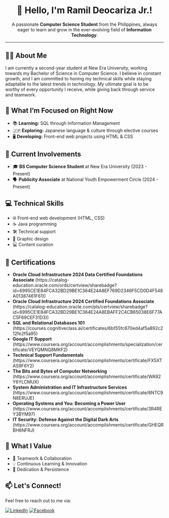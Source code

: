 <h1 align="center"> 👋 Hello, I'm Ramil Deocariza Jr.! </h1>

<p align="center">
  A passionate <b>Computer Science Student</b> from the Philippines, always eager to learn and grow in the ever-evolving field of <b>Information Technology</b>.
</p>

---

<h2> 👨‍💻 About Me </h2>
<p> 
  I am currently a second-year student at New Era University, working towards my Bachelor of Science in Computer Science. 
  I believe in constant growth, and I am committed to honing my technical skills while staying adaptable to the latest trends in technology. 
  My ultimate goal is to be worthy of every opportunity I receive, while giving back through service and teamwork.
</p>

<h2> 🎯 What I’m Focused on Right Now </h2>
<ul>
  <li> 📚 <b>Learning:</b> SQL through Information Management</li>
  <li> 🇯🇵 <b>Exploring:</b> Japanese language & culture through elective courses</li>
  <li> 🖥️ <b>Developing:</b> Front-end web projects using HTML & CSS</li>
</ul>

<h2> 💼 Current Involvements </h2>
<ul>
  <li> 🎓 <b>BS Computer Science Student</b> at New Era University (2023 - Present)</li>
  <li> 🗣️ <b>Publicity Associate</b> at National Youth Empowerment Circle (2024 - Present)</li>
</ul>

<h2> 💻 Technical Skills </h2>
<ul>
  <li> 🌐 Front-end web development (HTML, CSS)</li>
  <li> ☕ Java programming</li>
  <li> 🛠️ Technical support</li>
  <li> 🎨 Graphic design</li>
  <li> 💻 Content curation</li>
</ul>

<h2> 📜 Certifications </h2>
<ul>
  <li> <b> Oracle Cloud Infrastructure 2024 Data Certified Foundations Associate </b>
(https://catalog-education.oracle.com/ords/certview/sharebadge?id=6995CE1E84FCA32BD29BE1C364E24A8EF769D2346F5CD0D4F548A01387461F61)) </li>
  <li> <b> Oracle Cloud Infrastructure 2024 Certified Foundations Associate </b>
(https://catalog-education.oracle.com/pls/certview/sharebadge?id=6995CE1E84FCA32BD29BE1C364E24A8EBAFF2C4CB65038E6F77AC5F69CEF31D3)) </li>
  <li> <b> SQL and Relational Databases 101 </b> (https://courses.cognitiveclass.ai/certificates/6b155fc670ed4af5a892c212fe2f5a95) </li>
  <li> <b> Google IT Support </b> (https://www.coursera.org/account/accomplishments/specialization/certificate/VEYQMNQ8MKF2) </li>
  <li> <b> Technical Support Fundamentals </b> (https://www.coursera.org/account/accomplishments/certificate/FX5XTAS9F6Y2) </li>
  <li> <b> The Bits and Bytes of Computer Networking </b> (https://www.coursera.org/account/accomplishments/certificate/WA92Y6YLCMUX) </li>
  <li> <b> System Administration and IT Infrastructure Services </b> (https://www.coursera.org/account/accomplishments/certificate/6NTC9N8ERUJE) </li>
  <li> <b> Operating Systems and You: Becoming a Power User </b> (https://www.coursera.org/account/accomplishments/certificate/3R4REY3BYM97) </li>
  <li> <b> IT Security: Defense Against the Digital Dark Arts </b> (https://www.coursera.org/account/accomplishments/certificate/GHEQRBH6NFRJ) </li>
</ul>

<h2> 🌟 What I Value </h2>
<ul>
  <li> 🤝 Teamwork & Collaboration</li>
  <li> 💡 Continuous Learning & Innovation</li>
  <li> 🎯 Dedication & Persistence</li>
</ul>

<h2> 📫 Let's Connect! </h2>
<p>Feel free to reach out to me via:</p>

[![LinkedIn](https://img.shields.io/badge/LinkedIn-%230077B5.svg?logo=linkedin&logoColor=white)](https://linkedin.com/in/ramdcrz) 
[![Facebook](https://img.shields.io/badge/Facebook-%231877F2.svg?logo=Facebook&logoColor=white)](https://facebook.com/ramdcrz)
